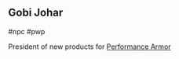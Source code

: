 ## Gobi Johar

#npc #pwp 

President of new products for [Performance Armor](../../../Gaming/StarsWithoutNumber/PiratesWithoutPlunder/Performance%20Armor.md)